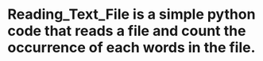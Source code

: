 # Reading_Text_File is a simple python code that reads a file and count the occurrence of each words in the file.
